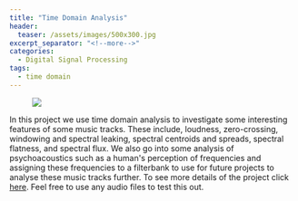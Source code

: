 ```yaml
---
title: "Time Domain Analysis"
header:
  teaser: /assets/images/500x300.jpg
excerpt_separator: "<!--more-->"
categories:
  - Digital Signal Processing
tags:
  - time domain
---
```


<figure>
	<a href="/assets/images/500x300.jpg"><img src="/assets/images/500x300.jpg"></a>
</figure>

In this project we use time domain analysis to investigate some interesting features of some music tracks. These include, loudness, zero-crossing, windowing and spectral leaking, spectral centroids and spreads, spectral flatness, and spectral flux. We also go into some analysis of psychoacoustics such as a human's perception of frequencies and assigning these frequencies to a filterbank to use for future projects to analyse these music tracks further. To see more details of the project click <a href="http://boulderpogoraids.tk/Lab1">here</a>. Feel free to use any audio files to test this out.
